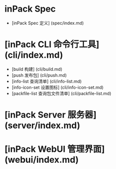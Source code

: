 # inPack Spec
* [inPack Spec 定义] (spec/index.md)

# [inPack CLI 命令行工具] (cli/index.md)
* [build 构建] (cli/build.md)
* [push 发布包] (cli/push.md)
* [info-list 查询清单] (cli/info-list.md)
* [info-icon-set 设置图标] (cli/info-icon-set.md)
* [packfile-list 查询包文件清单] (cli/packfile-list.md)

# [inPack Server 服务器] (server/index.md)

# [inPack WebUI 管理界面] (webui/index.md)
